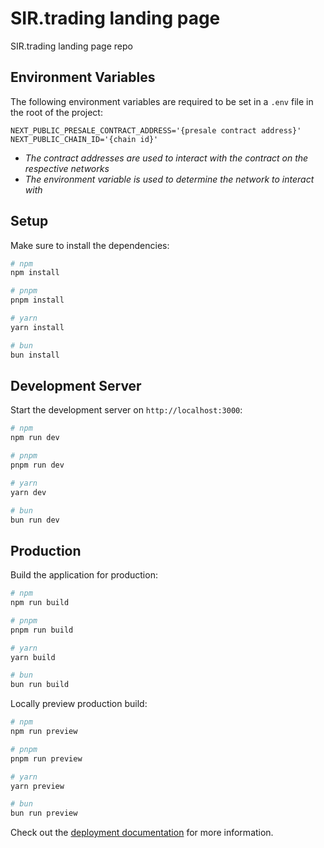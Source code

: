 # SIR.trading landing page
SIR.trading landing page repo

## Environment Variables
The following environment variables are required to be set in a `.env` file in the root of the project:

```dotenv
NEXT_PUBLIC_PRESALE_CONTRACT_ADDRESS='{presale contract address}'
NEXT_PUBLIC_CHAIN_ID='{chain id}'
```
- _The contract addresses are used to interact with the contract on the respective networks_
- _The environment variable is used to determine the network to interact with_


## Setup

Make sure to install the dependencies:

```bash
# npm
npm install

# pnpm
pnpm install

# yarn
yarn install

# bun
bun install
```

## Development Server

Start the development server on `http://localhost:3000`:

```bash
# npm
npm run dev

# pnpm
pnpm run dev

# yarn
yarn dev

# bun
bun run dev
```

## Production

Build the application for production:

```bash
# npm
npm run build

# pnpm
pnpm run build

# yarn
yarn build

# bun
bun run build
```

Locally preview production build:

```bash
# npm
npm run preview

# pnpm
pnpm run preview

# yarn
yarn preview

# bun
bun run preview
```

Check out the [deployment documentation](https://nuxt.com/docs/getting-started/deployment) for more information.

